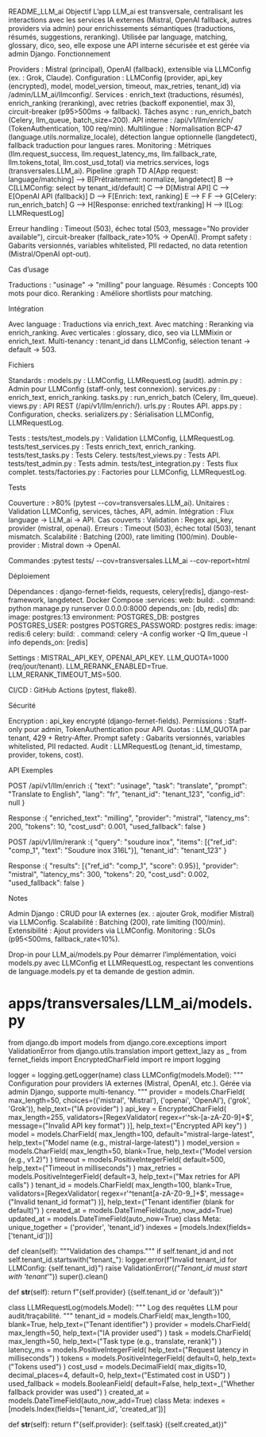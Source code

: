 README_LLM_ai
Objectif
L’app LLM_ai est transversale, centralisant les interactions avec les services IA externes (Mistral, OpenAI fallback, autres providers via admin) pour enrichissements sémantiques (traductions, résumés, suggestions, reranking). Utilisée par language, matching, glossary, dico, seo, elle expose une API interne sécurisée et est gérée via admin Django.
Fonctionnement

Providers : Mistral (principal), OpenAI (fallback), extensible via LLMConfig (ex. : Grok, Claude).
Configuration : LLMConfig (provider, api_key (encrypted), model, model_version, timeout, max_retries, tenant_id) via /admin/LLM_ai/llmconfig/.
Services : enrich_text (traductions, résumés), enrich_ranking (reranking), avec retries (backoff exponentiel, max 3), circuit-breaker (p95>500ms → fallback).
Tâches async : run_enrich_batch (Celery, llm_queue, batch_size=200).
API interne : /api/v1/llm/enrich/ (TokenAuthentication, 100 req/min).
Multilingue : Normalisation BCP-47 (language.utils.normalize_locale), détection langue optionnelle (langdetect), fallback traduction pour langues rares.
Monitoring : Métriques (llm.request_success, llm.request_latency_ms, llm.fallback_rate, llm.tokens_total, llm.cost_usd_total) via metrics.services, logs (transversales.LLM_ai).
Pipeline :graph TD
    A[App request: language/matching] --> B[Prétraitement: normalize, langdetect]
    B --> C[LLMConfig: select by tenant_id/default]
    C --> D[Mistral API]
    C --> E[OpenAI API (fallback)]
    D --> F[Enrich: text, ranking]
    E --> F
    F --> G[Celery: run_enrich_batch]
    G --> H[Response: enriched text/ranking]
    H --> I[Log: LLMRequestLog]


Erreur handling : Timeout (503), échec total (503, message="No provider available"), circuit-breaker (fallback_rate>10% → OpenAI).
Prompt safety : Gabarits versionnés, variables whitelisted, PII redacted, no data retention (Mistral/OpenAI opt-out).

Cas d’usage

Traductions : "usinage" → "milling" pour language.
Résumés : Concepts 100 mots pour dico.
Reranking : Améliore shortlists pour matching.

Intégration

Avec language : Traductions via enrich_text.
Avec matching : Reranking via enrich_ranking.
Avec verticales : glossary, dico, seo via LLMMixin or enrich_text.
Multi-tenancy : tenant_id dans LLMConfig, sélection tenant → default → 503.

Fichiers

Standards :
models.py : LLMConfig, LLMRequestLog (audit).
admin.py : Admin pour LLMConfig (staff-only, test connexion).
services.py : enrich_text, enrich_ranking.
tasks.py : run_enrich_batch (Celery, llm_queue).
views.py : API REST (/api/v1/llm/enrich/).
urls.py : Routes API.
apps.py : Configuration, checks.
serializers.py : Sérialisation LLMConfig, LLMRequestLog.


Tests :
tests/test_models.py : Validation LLMConfig, LLMRequestLog.
tests/test_services.py : Tests enrich_text, enrich_ranking.
tests/test_tasks.py : Tests Celery.
tests/test_views.py : Tests API.
tests/test_admin.py : Tests admin.
tests/test_integration.py : Tests flux complet.
tests/factories.py : Factories pour LLMConfig, LLMRequestLog.



Tests

Couverture : >80% (pytest --cov=transversales.LLM_ai).
Unitaires : Validation LLMConfig, services, tâches, API, admin.
Intégration : Flux language → LLM_ai → API.
Cas couverts :
Validation : Regex api_key, provider (mistral, openai).
Erreurs : Timeout (503), échec total (503), tenant mismatch.
Scalabilité : Batching (200), rate limiting (100/min).
Double-provider : Mistral down → OpenAI.


Commandes :pytest tests/ --cov=transversales.LLM_ai --cov-report=html



Déploiement

Dépendances : django-fernet-fields, requests, celery[redis], django-rest-framework, langdetect.
Docker Compose :services:
  web:
    build: .
    command: python manage.py runserver 0.0.0.0:8000
    depends_on: [db, redis]
  db:
    image: postgres:13
    environment:
      POSTGRES_DB: postgres
      POSTGRES_USER: postgres
      POSTGRES_PASSWORD: postgres
  redis:
    image: redis:6
  celery:
    build: .
    command: celery -A config worker -Q llm_queue -l info
    depends_on: [redis]


Settings :
MISTRAL_API_KEY, OPENAI_API_KEY.
LLM_QUOTA=1000 (req/jour/tenant).
LLM_RERANK_ENABLED=True.
LLM_RERANK_TIMEOUT_MS=500.


CI/CD : GitHub Actions (pytest, flake8).

Sécurité

Encryption : api_key encrypté (django-fernet-fields).
Permissions : Staff-only pour admin, TokenAuthentication pour API.
Quotas : LLM_QUOTA par tenant, 429 + Retry-After.
Prompt safety : Gabarits versionnés, variables whitelisted, PII redacted.
Audit : LLMRequestLog (tenant_id, timestamp, provider, tokens, cost).

API Exemples

POST /api/v1/llm/enrich :{
  "text": "usinage",
  "task": "translate",
  "prompt": "Translate to English",
  "lang": "fr",
  "tenant_id": "tenant_123",
  "config_id": null
}

Response :{
  "enriched_text": "milling",
  "provider": "mistral",
  "latency_ms": 200,
  "tokens": 10,
  "cost_usd": 0.001,
  "used_fallback": false
}


POST /api/v1/llm/rerank :{
  "query": "soudure inox",
  "items": [{"ref_id": "comp_1", "text": "Soudure inox 316L"}],
  "tenant_id": "tenant_123"
}

Response :{
  "results": [{"ref_id": "comp_1", "score": 0.95}],
  "provider": "mistral",
  "latency_ms": 300,
  "tokens": 20,
  "cost_usd": 0.002,
  "used_fallback": false
}



Notes

Admin Django : CRUD pour IA externes (ex. : ajouter Grok, modifier Mistral) via LLMConfig.
Scalabilité : Batching (200), rate limiting (100/min).
Extensibilité : Ajout providers via LLMConfig.
Monitoring : SLOs (p95<500ms, fallback_rate<10%).

Drop-in pour LLM_ai/models.py
Pour démarrer l’implémentation, voici models.py avec LLMConfig et LLMRequestLog, respectant les conventions de language.models.py et ta demande de gestion admin.

# apps/transversales/LLM_ai/models.py
from django.db import models
from django.core.exceptions import ValidationError
from django.utils.translation import gettext_lazy as _
from fernet_fields import EncryptedCharField
import re
import logging

logger = logging.getLogger(name)
class LLMConfig(models.Model):    """    Configuration pour providers IA externes (Mistral, OpenAI, etc.).    Gérée via admin Django, supporte multi-tenancy.    """    provider = models.CharField(        max_length=50,        choices=(('mistral', 'Mistral'), ('openai', 'OpenAI'), ('grok', 'Grok')),        help_text=("IA provider")    )    api_key = EncryptedCharField(        max_length=255,        validators=[RegexValidator(            regex=r'^sk-[a-zA-Z0-9]+$',            message=("Invalid API key format")        )],        help_text=("Encrypted API key")    )    model = models.CharField(        max_length=100,        default="mistral-large-latest",        help_text=("Model name (e.g., mistral-large-latest)")    )    model_version = models.CharField(        max_length=50,        blank=True,        help_text=("Model version (e.g., v1.2)")    )    timeout = models.PositiveIntegerField(        default=500,        help_text=("Timeout in milliseconds")    )    max_retries = models.PositiveIntegerField(        default=3,        help_text=("Max retries for API calls")    )    tenant_id = models.CharField(        max_length=100,        blank=True,        validators=[RegexValidator(            regex=r'^tenant[a-zA-Z0-9_]+$',            message=("Invalid tenant_id format")        )],        help_text=("Tenant identifier (blank for default)")    )    created_at = models.DateTimeField(auto_now_add=True)    updated_at = models.DateTimeField(auto_now=True)
class Meta:
    unique_together = ('provider', 'tenant_id')
    indexes = [models.Index(fields=['tenant_id'])]

def clean(self):
    """Validation des champs."""
    if self.tenant_id and not self.tenant_id.startswith("tenant_"):
        logger.error(f"Invalid tenant_id for LLMConfig: {self.tenant_id}")
        raise ValidationError(_("Tenant_id must start with 'tenant_'"))
    super().clean()

def __str__(self):
    return f"{self.provider} ({self.tenant_id or 'default'})"

class LLMRequestLog(models.Model):    """    Log des requêtes LLM pour audit/traçabilité.    """    tenant_id = models.CharField(        max_length=100,        blank=True,        help_text=("Tenant identifier")    )    provider = models.CharField(        max_length=50,        help_text=("IA provider used")    )    task = models.CharField(        max_length=50,        help_text=("Task type (e.g., translate, rerank)")    )    latency_ms = models.PositiveIntegerField(        help_text=("Request latency in milliseconds")    )    tokens = models.PositiveIntegerField(        default=0,        help_text=("Tokens used")    )    cost_usd = models.DecimalField(        max_digits=10,        decimal_places=4,        default=0,        help_text=("Estimated cost in USD")    )    used_fallback = models.BooleanField(        default=False,        help_text=_("Whether fallback provider was used")    )    created_at = models.DateTimeField(auto_now_add=True)
class Meta:
    indexes = [models.Index(fields=['tenant_id', 'created_at'])]

def __str__(self):
    return f"{self.provider}: {self.task} ({self.created_at})"
